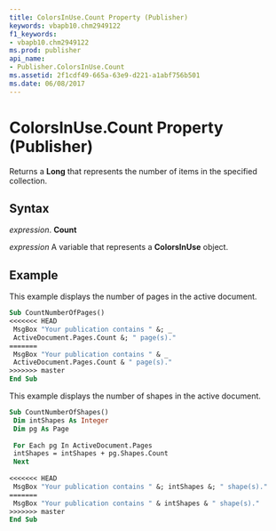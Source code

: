 ```yaml
---
title: ColorsInUse.Count Property (Publisher)
keywords: vbapb10.chm2949122
f1_keywords:
- vbapb10.chm2949122
ms.prod: publisher
api_name:
- Publisher.ColorsInUse.Count
ms.assetid: 2f1cdf49-665a-63e9-d221-a1abf756b501
ms.date: 06/08/2017
---
```



# ColorsInUse.Count Property (Publisher)

Returns a  **Long** that represents the number of items in the specified collection.


## Syntax

 _expression_. **Count**

 _expression_ A variable that represents a  **ColorsInUse** object.


## Example

This example displays the number of pages in the active document.


```vb
Sub CountNumberOfPages() 
<<<<<<< HEAD
 MsgBox "Your publication contains " &; _ 
 ActiveDocument.Pages.Count &; " page(s)." 
=======
 MsgBox "Your publication contains " & _ 
 ActiveDocument.Pages.Count & " page(s)." 
>>>>>>> master
End Sub
```

This example displays the number of shapes in the active document.




```vb
Sub CountNumberOfShapes() 
 Dim intShapes As Integer 
 Dim pg As Page 
 
 For Each pg In ActiveDocument.Pages 
 intShapes = intShapes + pg.Shapes.Count 
 Next 
 
<<<<<<< HEAD
 MsgBox "Your publication contains " &; intShapes &; " shape(s)." 
=======
 MsgBox "Your publication contains " & intShapes & " shape(s)." 
>>>>>>> master
End Sub
```


